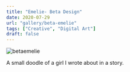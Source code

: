 ```yaml
---
title: "Emelie- Beta Design"
date: 2020-07-29
url: "gallery/beta-emelie"
tags: ["Creative", "Digital Art"]
draft: false
---
```


![betaemelie](/images/post/2020/betaemelie.png)


A small doodle of a girl I wrote about in a story.